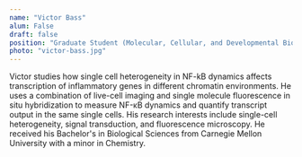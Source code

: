 ```yaml
---
name: "Victor Bass"
alum: False
draft: false
position: "Graduate Student (Molecular, Cellular, and Developmental Biology)"
photo: "victor-bass.jpg"
---
```


Victor studies how single cell heterogeneity in NF-kB dynamics affects
transcription of inflammatory genes in different chromatin environments. He
uses a combination of live-cell imaging and single molecule fluorescence in
situ hybridization to measure NF-κB dynamics and quantify transcript output in
the same single cells. His research interests include single-cell
heterogeneity, signal transduction, and fluorescence microscopy. He received
his Bachelor's in Biological Sciences from Carnegie Mellon University with a
minor in Chemistry.

